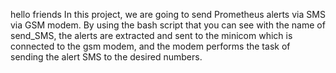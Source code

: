 hello friends
In this project, we are going to send Prometheus alerts via SMS via GSM modem.
By using the bash script that you can see with the name of send_SMS, the alerts are extracted and sent to the minicom which is connected to the gsm modem, and the modem performs the task of sending the alert SMS to the desired numbers.